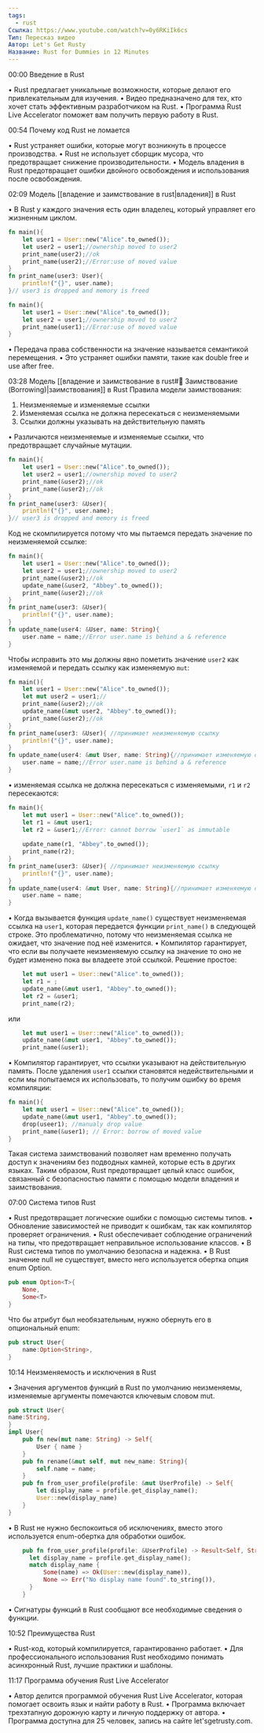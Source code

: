 ```yaml
---
tags:
  - rust
Ссылка: https://www.youtube.com/watch?v=0y6RKiIk6cs
Тип: Пересказ видео
Автор: Let's Get Rusty
Название: Rust for Dummies in 12 Minutes
---
```

00:00 Введение в Rust

• Rust предлагает уникальные возможности, которые делают его привлекательным для изучения.
• Видео предназначено для тех, кто хочет стать эффективным разработчиком на Rust.
• Программа Rust Live Accelerator поможет вам получить первую работу в Rust.

00:54 Почему код Rust не ломается

• Rust устраняет ошибки, которые могут возникнуть в процессе производства.
• Rust не использует сборщик мусора, что предотвращает снижение производительности.
• Модель владения в Rust предотвращает ошибки двойного освобождения и использования после освобождения.

02:09 Модель [[владение и заимствование в rust|владения]] в Rust

• В Rust у каждого значения есть один владелец, который управляет его жизненным циклом.
```rust
fn main(){
	let user1 = User::new("Alice".to_owned());
	let user2 = user1;//ownership moved to user2
	print_name(user2);//ok
	print_name(user2);//Error:use of moved value
}
fn print_name(user3: User){
	println!("{}", user.name);
}// user3 is dropped and memory is freed
```

```rust
fn main(){
	let user1 = User::new("Alice".to_owned());
	let user2 = user1;//ownership moved to user2
	print_name(user1);//Error:use of moved value
}
```
• Передача права собственности на значение называется семантикой перемещения.
• Это устраняет ошибки памяти, такие как double free и use after free.

03:28 Модель [[владение и заимствование в rust#🔄 Заимствование (Borrowing)|заимствования]] в Rust
Правила модели заимствования:
1. Неизменяемые и изменяемые ссылки
2. Изменяемая ссылка не должна пересекаться с неизменяемыми
3. Ссылки должны указывать на действительную память

• Различаются неизменяемые и изменяемые ссылки, что предотвращает случайные мутации.
```rust
fn main(){
	let user1 = User::new("Alice".to_owned());
	let user2 = user1;//ownership moved to user2
	print_name(&user2);//ok
	print_name(&user2);//ok
}
fn print_name(user3: &User){
	println!("{}", user.name);
}// user3 is dropped and memory is freed
```
Код не скомпилируется потому что мы пытаемся передать значение по неизменяемой ссылке:
```rust
fn main(){
	let user1 = User::new("Alice".to_owned());
	let user2 = user1;//ownership moved to user2
	print_name(&user2);//ok
	update_name(&user2, "Abbey".to_owned());
	print_name(&user2);//ok
}
fn print_name(user3: &User){
	println!("{}", user.name);
}
fn update_name(user4: &User, name: String){
	user.name = name;//Error user.name is behind a & reference
}
```
Чтобы исправить это мы должны явно пометить значение `user2` как изменяемой и передать ссылку как изменяемую `mut`:
```rust
fn main(){
	let user1 = User::new("Alice".to_owned());
	let mut user2 = user1;//
	print_name(&user2);//ok
	update_name(&mut user2, "Abbey".to_owned());
	print_name(&user2);//ok
}
fn print_name(user3: &User){ //принимает неизменяемую ссылку
	println!("{}", user.name);
}
fn update_name(user4: &mut User, name: String){//принимает изменяемую ссылку
	user.name = name;//Error user.name is behind a & reference
}
```
• изменяемая ссылка не должна пересекаться с изменяемыми, `r1` и `r2` пересекаются:
```rust
fn main(){
	let mut user1 = User::new("Alice".to_owned());
	let r1 = &mut user1;
	let r2 = &user1;//Error: cannot borrow `user1` as immutable
	
	update_name(r1, "Abbey".to_owned());
	print_name(r2);
}
fn print_name(user3: &User){ //принимает неизменяемую ссылку
	println!("{}", user.name);
}
fn update_name(user4: &mut User, name: String){//принимает изменяемую ссылку
	user.name = name;
}
```
• Когда вызывается функция `update_name()` существует неизменяемая ссылка на `user1`, которая передается функции `print_name()` в следующей строке. Это проблематично, потому что неизменяемая ссылка не ожидает, что значение под неё изменится.
• Компилятор гарантирует, что если вы получаете неизменяемую ссылку на значение то оно не будет изменено пока вы владеете этой ссылкой.
Решение простое:
```rust
	let mut user1 = User::new("Alice".to_owned());
	let r1 = ;
	update_name(&mut user1, "Abbey".to_owned());
	let r2 = &user1;
	print_name(r2);
```
или
```rust
	let mut user1 = User::new("Alice".to_owned());
	update_name(&mut user1, "Abbey".to_owned());	
	print_name(&user1);
```
• Компилятор гарантирует, что ссылки указывают на действительную память. После удаления `user1` ссылки становятся недействительными и если мы попытаемся их использовать, то получим ошибку во время компиляции:
```rust
fn main(){
	let mut user1 = User::new("Alice".to_owned());
	update_name(&mut user1, "Abbey".to_owned());
	drop(useer1); //manualy drop value
	print_name(&user1); // Error: borrow of moved value
}
```
Такая система заимствований позволяет нам временно получать доступ к значениям без подводных камней, которые есть в других языках.
Таким образом, Rust предотвращает целый класс ошибок, связанный с безопасностью памяти с помощью модели владения и заимствования.

07:00 Система типов Rust

• Rust предотвращает логические ошибки с помощью системы типов.
• Обновление зависимостей не приводит к ошибкам, так как компилятор проверяет ограничения.
• Rust обеспечивает соблюдение ограничений на типы, что предотвращает неправильное использование классов.
• В Rust система типов по умолчанию безопасна и надежна.
• В Rust значение null не существует, вместо него используется обертка опция enum Option.
```rust
pub enum Option<T>{
	None,
	Some<T>
}
```
Что бы атрибут был необязательным, нужно обернуть его в опциональный enum:
```rust
pub struct User{
	name:Option<String>,
}
```
10:14 Неизменяемость и исключения в Rust

• Значения аргументов функций в Rust по умолчанию неизменяемы, изменяемые аргументы помечаются ключевым словом mut.
```rust
pub struct User{
name:String,
}
impl User{
	pub fn new(mut name: String) -> Self{
		User { name }
	}
	pub fn rename(&mut self, mut new_name: String){
		self.name = name;
	}
	pub fn from_user_profile(profile: &mut UserProfile) -> Self{
		let display_name = profile.get_display_name();
		User::new(display_name)
	}
}
```
• В Rust не нужно беспокоиться об исключениях, вместо этого используется enum-обертка для обработки ошибок.
```rust
	pub fn from_user_profile(profile: &UserProfile) -> Result<Self, String> {
	  let display_name = profile.get_display_name();
	  match display_name {
		  Some(name) => Ok(User::new(display_name)),
		  None => Err("No display name found".to_string()),
	  }	  
	}
```
• Сигнатуры функций в Rust сообщают все необходимые сведения о функции.

10:52 Преимущества Rust

• Rust-код, который компилируется, гарантированно работает.
• Для профессионального использования Rust необходимо понимать асинхронный Rust, лучшие практики и шаблоны.

11:17 Программа обучения Rust Live Accelerator

• Автор делится программой обучения Rust Live Accelerator, которая помогает освоить язык и найти работу в Rust.
• Программа включает трехэтапную дорожную карту и личную поддержку от автора.
• Программа доступна для 25 человек, запись на сайте let'sgetrusty.com.

